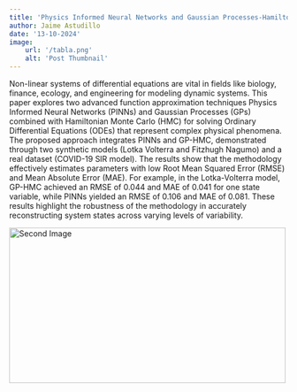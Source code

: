 ```yaml
---
title: 'Physics Informed Neural Networks and Gaussian Processes-Hamiltonian Monte Carlo  to solve Ordinary Differential Equations'
author: Jaime Astudillo
date: '13-10-2024'
image:
    url: '/tabla.png'
    alt: 'Post Thumbnail'
---
```


Non-linear systems of differential equations are vital in fields like biology, finance, ecology, and engineering for modeling dynamic systems. This paper explores two advanced function approximation techniques Physics Informed Neural Networks (PINNs) and Gaussian Processes (GPs) combined with Hamiltonian Monte Carlo (HMC) for solving Ordinary Differential Equations (ODEs) that represent complex physical phenomena. The proposed approach integrates PINNs and GP-HMC, demonstrated through two synthetic models (Lotka Volterra and Fitzhugh Nagumo) and a real dataset (COVID-19 SIR model). The results show that the methodology effectively estimates parameters with low Root Mean Squared Error (RMSE) and Mean Absolute Error (MAE). For example, in the Lotka-Volterra model, GP-HMC achieved an RMSE of 0.044 and MAE of 0.041 for one state variable, while PINNs yielded an RMSE of 0.106 and MAE of 0.081. These results highlight the robustness of the methodology in accurately reconstructing system states across varying levels of variability.

<div class="center">
  <img class="pro-img" width="500px" height="281" src="/Physics.png" alt="Second Image" />
</div>
